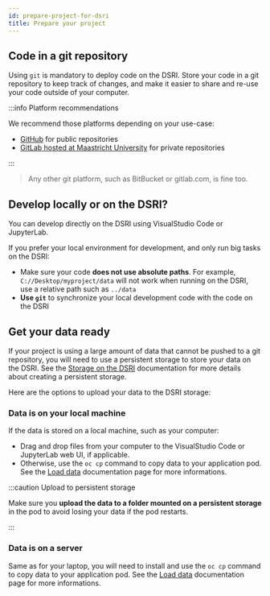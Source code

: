 ```yaml
---
id: prepare-project-for-dsri
title: Prepare your project
---
```


## Code in a git repository

Using `git` is mandatory to deploy code on the DSRI. Store your code in a git repository to keep track of changes, and make it easier to share and re-use your code outside of your computer.

:::info Platform recommendations

We recommend those platforms depending on your use-case:

* [GitHub](https://github.com) for public repositories
* [GitLab hosted at Maastricht University](https://gitlab.maastrichtuniversity.nl) for private repositories

:::

> Any other git platform, such as BitBucket or gitlab.com, is fine too.

## Develop locally or on the DSRI?

You can develop directly on the DSRI using VisualStudio Code or JupyterLab.

If you prefer your local environment for development, and only run big tasks on the DSRI:

* Make sure your code **does not use absolute paths**. For example, `C://Desktop/myproject/data` will not work when running on the DSRI, use a relative path such as `../data`
* **Use `git`** to synchronize your local development code with the code on the DSRI

<!--

## Define your deployment strategy

<img src="/dsri-documentation/img/dsri-deploy-flowchart.png" alt="DSRI deployment flowchart" style={{maxWidth: '100%', maxHeight: '100%'}} />

-->

## Get your data ready

If your project is using a large amount of data that cannot be pushed to a git repository, you will need to use a persistent storage to store your data on the DSRI. See the [Storage on the DSRI](/dsri-documentation/docs/openshift-storage) documentation for more details about creating a persistent storage.

Here are the options to upload your data to the DSRI storage:

### Data is on your local machine

If the data is stored on a local machine, such as your computer:
* Drag and drop files from your computer to the VisualStudio Code or JupyterLab web UI, if applicable.
* Otherwise, use the `oc cp` command to copy data to your application pod. See the [Load data](/dsri-documentation/docs/openshift-load-data) documentation page for more informations.

:::caution Upload to persistent storage

Make sure you **upload the data to a folder mounted on a persistent storage** in the pod to avoid losing your data if the pod restarts.

:::

### Data is on a server

Same as for your laptop, you will need to install and use the `oc cp` command to copy data to your application pod. See the [Load data](/dsri-documentation/docs/openshift-load-data) documentation page for more informations.

<!--

### Data is in a AWS S3 bucket

> To be developed

-->
